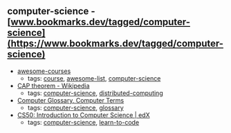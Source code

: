 computer-science - [www.bookmarks.dev/tagged/computer-science](https://www.bookmarks.dev/tagged/computer-science)
---
* [awesome-courses](https://github.com/prakhar1989/awesome-courses#readme)
    * tags: [course](../tags/course.md), [awesome-list](../tags/awesome-list.md), [computer-science](../tags/computer-science.md)
* [CAP theorem - Wikipedia](https://en.wikipedia.org/wiki/CAP_theorem)
    * tags: [computer-science](../tags/computer-science.md), [distributed-computing](../tags/distributed-computing.md)
* [Computer Glossary, Computer Terms](http://whatis.techtarget.com/)
    * tags: [computer-science](../tags/computer-science.md), [glossary](../tags/glossary.md)
* [CS50: Introduction to Computer Science | edX](https://www.edx.org/course/introduction-computer-science-harvardx-cs50x)
    * tags: [computer-science](../tags/computer-science.md), [learn-to-code](../tags/learn-to-code.md)
